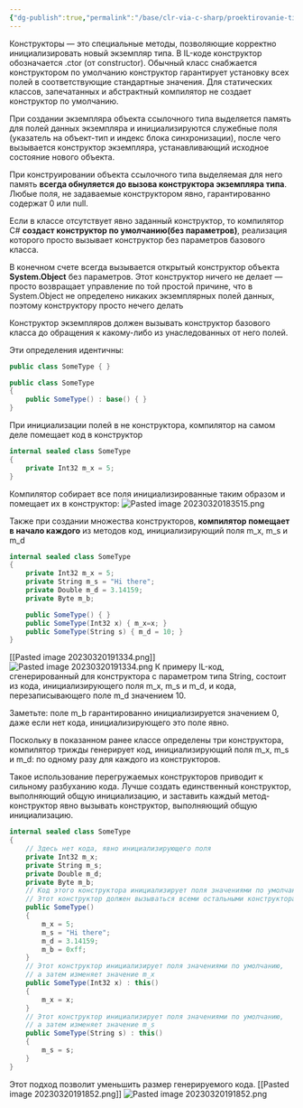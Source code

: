 ```yaml
---
{"dg-publish":true,"permalink":"/base/clr-via-c-sharp/proektirovanie-tipov/konstruktory-ekzemplyarov-i-klassy-ssylochnye-tipy/"}
---
```



Конструкторы — это специальные методы, позволяющие корректно инициализировать новый экземпляр типа. В IL-коде конструктор обозначается .ctor (от constructor). Обычный класс снабжается конструктором по умолчанию конструктор гарантирует установку всех полей в соответствующие стандартные значения.
Для статических классов, запечатанных и абстрактный компилятор не создает конструктор по умолчанию.

При создании экземпляра объекта ссылочного типа выделяется память для полей данных экземпляра и инициализируются служебные поля (указатель на объект-тип и индекс блока синхронизации), после чего вызывается конструктор экземпляра, устанавливающий исходное состояние нового объекта. 

При конструировании объекта ссылочного типа выделяемая для него память **всегда обнуляется до вызова конструктора экземпляра типа**. Любые поля, не задаваемые конструктором явно, гарантированно содержат 0 или null.

Если в классе отсутствует явно заданный конструктор, то компилятор C# **создаст конструктор по умолчанию(без параметров)**, реализация которого просто вызывает конструктор без параметров базового класса. 

В конечном счете всегда вызывается открытый конструктор объекта **System.Object** без параметров. Этот конструктор ничего не делает — просто возвращает управление по той простой причине, что в System.Object не определено никаких экземплярных полей данных, поэтому конструктору просто нечего делать

Конструктор экземпляров должен вызывать конструктор базового класса до обращения к какому-либо из унаследованных от него полей. 

Эти определения идентичны: 
```csharp
public class SomeType { } 
```

```csharp
public class SomeType 
{ 
	public SomeType() : base() { } 
}
```

При инициализации полей в не конструктора, компилятор на самом деле помещает код в конструктор

```csharp
internal sealed class SomeType 
{ 
	private Int32 m_x = 5; 
}
```
Компилятор собирает все поля инициализированные таким образом и помещает их в конструктор:
![Pasted image 20230320183515.png](/img/user/Files/Image/Pasted%20image%2020230320183515.png)


Также при создании множества конструкторов, **компилятор помещает в начало каждого** из методов код, инициализирующий поля m_x, m_s и m_d
```csharp
internal sealed class SomeType 
{
	private Int32 m_x = 5;
	private String m_s = "Hi there";
	private Double m_d = 3.14159;
	private Byte m_b;

	public SomeType() { }
	public SomeType(Int32 x) { m_x=x; }
	public SomeType(String s) { m_d = 10; } 
}
```

[[Pasted image 20230320191334.png]]
![Pasted image 20230320191334.png](/img/user/Files/Image/Pasted%20image%2020230320191334.png)
К примеру IL-код, сгенерированный для конструктора с параметром типа String, состоит из кода, инициализирующего поля m_x, m_s и m_d, и кода, перезаписывающего поле m_d значением 10. 

Заметьте: поле m_b гарантированно инициализируется значением 0, даже если нет кода, инициализирующего это поле явно.

Поскольку в показанном ранее классе определены три конструктора, компилятор трижды генерирует код, инициализирующий поля m_x, m_s и m_d: по одному разу для каждого из конструкторов.

Такое использование перегружаемых конструкторов приводит к сильному разбуханию кода. Лучше создать единственный конструктор, выполняющий общую инициализацию, и заставить каждый метод-конструктор явно вызывать конструктор, выполняющий общую инициализацию.

```csharp
internal sealed class SomeType
{
	// Здесь нет кода, явно инициализирующего поля
	private Int32 m_x;
	private String m_s;
	private Double m_d;
	private Byte m_b;
	// Код этого конструктора инициализирует поля значениями по умолчанию
	// Этот конструктор должен вызываться всеми остальными конструкторами
	public SomeType()
	{
		m_x = 5;
		m_s = "Hi there";
		m_d = 3.14159;
		m_b = 0xff;
	}
	// Этот конструктор инициализирует поля значениями по умолчанию,
	// а затем изменяет значение m_x
	public SomeType(Int32 x) : this()
	{
		m_x = x;
	}
	// Этот конструктор инициализирует поля значениями по умолчанию,
	// а затем изменяет значение m_s
	public SomeType(String s) : this()
	{
		m_s = s;
	}
}
```
Этот подход позволит уменьшить размер генерируемого кода.
[[Pasted image 20230320191852.png]]
![Pasted image 20230320191852.png](/img/user/Files/Image/Pasted%20image%2020230320191852.png)